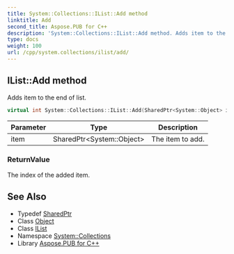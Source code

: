 ```yaml
---
title: System::Collections::IList::Add method
linktitle: Add
second_title: Aspose.PUB for C++
description: 'System::Collections::IList::Add method. Adds item to the end of list in C++.'
type: docs
weight: 100
url: /cpp/system.collections/ilist/add/
---
```

## IList::Add method


Adds item to the end of list.

```cpp
virtual int System::Collections::IList::Add(SharedPtr<System::Object> item)=0
```


| Parameter | Type | Description |
| --- | --- | --- |
| item | SharedPtr\<System::Object\> | The item to add. |

### ReturnValue

The index of the added item.

## See Also

* Typedef [SharedPtr](../../../system/sharedptr/)
* Class [Object](../../../system/object/)
* Class [IList](../)
* Namespace [System::Collections](../../)
* Library [Aspose.PUB for C++](../../../)
